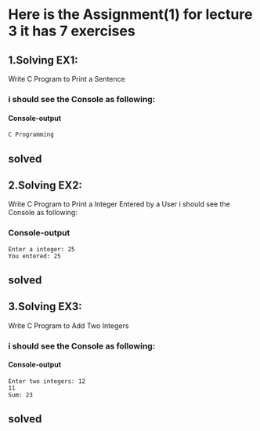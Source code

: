 # Here is the Assignment(1) for lecture 3 it has 7 exercises 

## 1.Solving EX1:

Write C Program to Print a Sentence


### i should see the Console as following:

#### Console-output

	C Programming
solved 
------------------------------------------------------------
## 2.Solving EX2:

Write C Program to Print a Integer Entered by a User
i should see the Console as following:
### Console-output

	Enter a integer: 25
	You entered: 25
solved 
------------------------------------------------------------

## 3.Solving EX3:

Write C Program to Add Two Integers

### i should see the Console as following:
#### Console-output

	Enter two integers: 12
	11
	Sum: 23

solved 
------------------------------------------------------------
